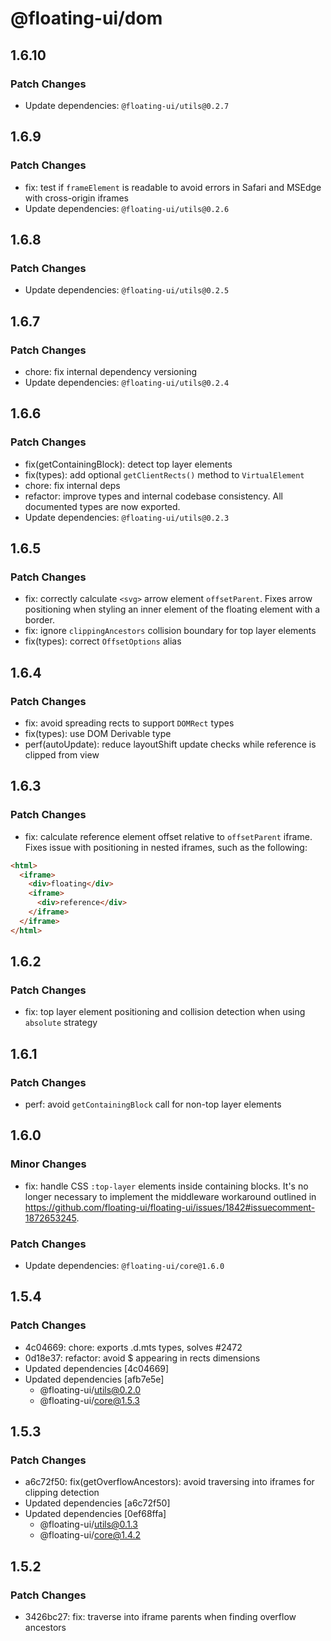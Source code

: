 # @floating-ui/dom

## 1.6.10

### Patch Changes

- Update dependencies: `@floating-ui/utils@0.2.7`

## 1.6.9

### Patch Changes

- fix: test if `frameElement` is readable to avoid errors in Safari and MSEdge with cross-origin iframes
- Update dependencies: `@floating-ui/utils@0.2.6`

## 1.6.8

### Patch Changes

- Update dependencies: `@floating-ui/utils@0.2.5`

## 1.6.7

### Patch Changes

- chore: fix internal dependency versioning
- Update dependencies: `@floating-ui/utils@0.2.4`

## 1.6.6

### Patch Changes

- fix(getContainingBlock): detect top layer elements
- fix(types): add optional `getClientRects()` method to `VirtualElement`
- chore: fix internal deps
- refactor: improve types and internal codebase consistency. All documented types are now exported.
- Update dependencies: `@floating-ui/utils@0.2.3`

## 1.6.5

### Patch Changes

- fix: correctly calculate `<svg>` arrow element `offsetParent`. Fixes arrow positioning when styling an inner element of the floating element with a border.
- fix: ignore `clippingAncestors` collision boundary for top layer elements
- fix(types): correct `OffsetOptions` alias

## 1.6.4

### Patch Changes

- fix: avoid spreading rects to support `DOMRect` types
- fix(types): use DOM Derivable type
- perf(autoUpdate): reduce layoutShift update checks while reference is clipped from view

## 1.6.3

### Patch Changes

- fix: calculate reference element offset relative to `offsetParent` iframe. Fixes issue with positioning in nested iframes, such as the following:

```html
<html>
  <iframe>
    <div>floating</div>
    <iframe>
      <div>reference</div>
    </iframe>
  </iframe>
</html>
```

## 1.6.2

### Patch Changes

- fix: top layer element positioning and collision detection when using `absolute` strategy

## 1.6.1

### Patch Changes

- perf: avoid `getContainingBlock` call for non-top layer elements

## 1.6.0

### Minor Changes

- fix: handle CSS `:top-layer` elements inside containing blocks. It's no longer
  necessary to implement the middleware workaround outlined in
  https://github.com/floating-ui/floating-ui/issues/1842#issuecomment-1872653245.

### Patch Changes

- Update dependencies: `@floating-ui/core@1.6.0`

## 1.5.4

### Patch Changes

- 4c04669: chore: exports .d.mts types, solves #2472
- 0d18e37: refactor: avoid $ appearing in rects dimensions
- Updated dependencies [4c04669]
- Updated dependencies [afb7e5e]
  - @floating-ui/utils@0.2.0
  - @floating-ui/core@1.5.3

## 1.5.3

### Patch Changes

- a6c72f50: fix(getOverflowAncestors): avoid traversing into iframes for
  clipping detection
- Updated dependencies [a6c72f50]
- Updated dependencies [0ef68ffa]
  - @floating-ui/utils@0.1.3
  - @floating-ui/core@1.4.2

## 1.5.2

### Patch Changes

- 3426bc27: fix: traverse into iframe parents when finding overflow ancestors
